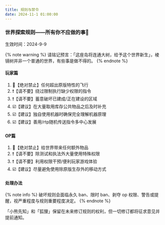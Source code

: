 ```yaml
---
title: 规则与禁令
date: 2024-11-1 01:00:00
---
```


### 世界探索规则——所有你不应做的事📖

生效时间：2024-9-9

{% note warning %}
请铭记预言：「这座岛将连通大树，给予这个世界新生」，棱镜树并非一个普通的世界，有些事是做不得的。
{% endnote %}

#### 玩家篇

1. 🚫【绝对禁止】任何超出原版特性的飞行
2. ❗【请不要】绕过限制执行缺少权限的指令
3. ❗【请不要】蓄意破坏已建成/正在建设的区域
4. ☑️【建议】在大量取用库存公共物品之后及时补充
5. ☑️【建议】独自使用机器时确保完全理解机器原理
6. ☑️【建议】善用/rtp随机传送指令多中心发展

#### OP篇

1. 🚫【绝对禁止】给世界带来任何额外物品
2. ❗【请不要】除测试和执法外大量使用特殊权限
3. ❗【请不要】利用权限干预/便利玩家游戏体验
4. ☑️【建议】尽量避免使用除原版生存外的移动方式

#### 处理办法

{% note info %}
破坏规则会面临永久 ban、限时 ban、剥夺 op 权限、警告或提醒，视严重程度与规则重要程度决定。
{% endnote %}

「小熊先知」和「狐狸」保留在未来修订规则的权利，但一切修订都将征求意见并提前通知。
